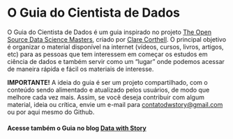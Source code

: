 # O Guia do Cientista de Dados

O Guia do Cientista de Dados é um guia inspirado no projeto [The Open Source Data Science Masters](http://datasciencemasters.org/), criado por [Clare Corthell](http://bit.ly/clarecorthelltwitter). O principal objetivo é organizar o material disponível na internet (vídeos, cursos, livros, artigos, etc) para as pessoas que tem interessem em começar os estudos em ciência de dados e também servir como um “lugar” onde podemos acessar de maneira rápida e fácil os materiais de interesse.

**IMPORTANTE!**  A ideia do guia é ser um projeto compartilhado, com o conteúdo sendo alimentado e atualizado pelos usuários, de modo que melhore cada vez mais. Assim, se você deseja contribuir com algum material, ideia ou crítica, envie um e-mail para contatodwstory@gmail.com ou por aqui mesmo do Github.

#### Acesse também o Guia no blog [Data with Story](http://datawithstory.com/guia01/)
